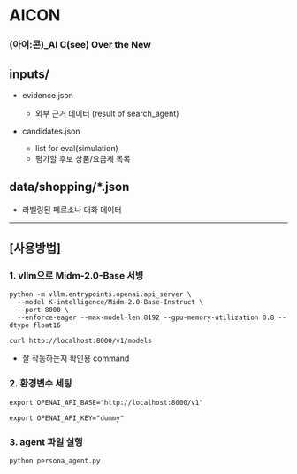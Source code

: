 # AICON
### (아이:콘)_AI C(see) Over the New

## inputs/
  
- evidence.json
  - 외부 근거 데이터 (result of search_agent)

- candidates.json
  - list for eval(simulation)
  - 평가할 후보 상품/요금제 목록

## data/shopping/*.json

- 라벨링된 페르소나 대화 데이터

----------
## [사용방법]

### 1. vllm으로 Midm-2.0-Base 서빙

```
python -m vllm.entrypoints.openai.api_server \
  --model K-intelligence/Midm-2.0-Base-Instruct \
  --port 8000 \
  --enforce-eager --max-model-len 8192 --gpu-memory-utilization 0.8 --dtype float16
```
```
curl http://localhost:8000/v1/models
```
  - 잘 작동하는지 확인용 command

### 2. 환경변수 세팅

```
export OPENAI_API_BASE="http://localhost:8000/v1"
```
```
export OPENAI_API_KEY="dummy"
```


### 3. agent 파일 실행
```python persona_agent.py```



